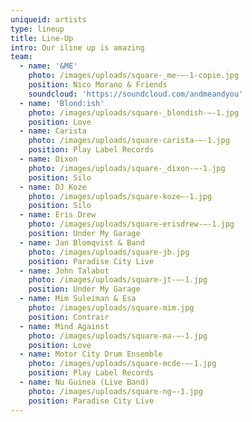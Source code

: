 ```yaml
---
uniqueid: artists
type: lineup
title: Line-Up
intro: Our iline up is amazing
team:
  - name: '&ME'
    photo: /images/uploads/square-_me-–-1-copie.jpg
    position: Nico Morano & Friends
    soundcloud: 'https://soundcloud.com/andmeandyou'
  - name: 'Blond:ish'
    photo: /images/uploads/square-_blondish-–-1.jpg
    position: Love
  - name: Carista
    photo: /images/uploads/square-carista-–-1.jpg
    position: Play Label Records
  - name: Dixon
    photo: /images/uploads/square-_dixon-–-1.jpg
    position: Silo
  - name: DJ Koze
    photo: /images/uploads/square-koze–-1.jpg
    position: Silo
  - name: Eris Drew
    photo: /images/uploads/square-erisdrew-–-1.jpg
    position: Under My Garage
  - name: Jan Blomqvist & Band
    photo: /images/uploads/square-jb.jpg
    position: Paradise City Live
  - name: John Talabot
    photo: /images/uploads/square-jt-–-1.jpg
    position: Under My Garage
  - name: Mim Suleiman & Esa
    photo: /images/uploads/square-mim.jpg
    position: Contrair
  - name: Mind Against
    photo: /images/uploads/square-ma-–-1.jpg
    position: Love
  - name: Motor City Drum Ensemble
    photo: /images/uploads/square-mcde-–-1.jpg
    position: Play Label Records
  - name: Nu Guinea (Live Band)
    photo: /images/uploads/square-ng–-1.jpg
    position: Paradise City Live
---
```


